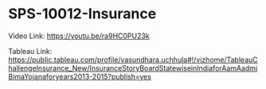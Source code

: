 # SPS-10012-Insurance


Video Link: https://youtu.be/ra9HC0PU23k


Tableau Link:
https://public.tableau.com/profile/vasundhara.uchhula#!/vizhome/TableauChallengeInsurance_New/InsuranceStoryBoardStatewiseinIndiaforAamAadmiBimaYojanaforyears2013-2015?publish=yes
